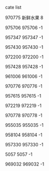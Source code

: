 cate list

970775 新鲜水果 8

975706 975706 -1

957347 957347 -1

957430 957430 -1

972200 972200 -1

957428 957428 -1

961006 961006 -1

970776 970776 -1

957615 957615 -1

972219 972219 -1

970778 970778 -1

955035 955035 -1

958104 958104 -1

957330 957330 -1

5057 5057 -1

969032 969032 -1

